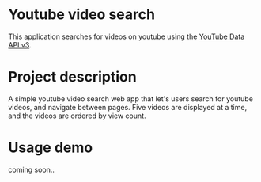 # Youtube video search

This application searches for videos on youtube using the [YouTube Data API v3](https://developers.google.com/youtube/v3/ "Google's Homepage").

# Project description

A simple youtube video search web app that let's users search for youtube videos, and navigate between
pages. Five videos are displayed at a time, and the videos are ordered by view count.

# Usage demo

coming soon..
